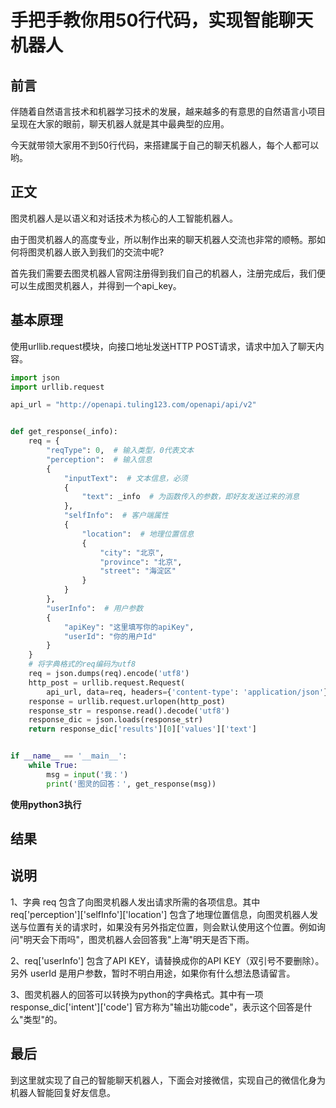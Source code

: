 # 手把手教你用50行代码，实现智能聊天机器人

## 前言

伴随着自然语言技术和机器学习技术的发展，越来越多的有意思的自然语言小项目呈现在大家的眼前，聊天机器人就是其中最典型的应用。

今天就带领大家用不到50行代码，来搭建属于自己的聊天机器人，每个人都可以哟。

## 正文

图灵机器人是以语义和对话技术为核心的人工智能机器人。

由于图灵机器人的高度专业，所以制作出来的聊天机器人交流也非常的顺畅。那如何将图灵机器人嵌入到我们的交流中呢?

首先我们需要去图灵机器人官网注册得到我们自己的机器人，注册完成后，我们便可以生成图灵机器人，并得到一个api_key。

## 基本原理

使用urllib.request模块，向接口地址发送HTTP POST请求，请求中加入了聊天内容。

```python
import json
import urllib.request

api_url = "http://openapi.tuling123.com/openapi/api/v2"


def get_response(_info):
    req = {
        "reqType": 0,  # 输入类型，0代表文本
        "perception":  # 输入信息
        {
            "inputText":  # 文本信息，必须
            {
                "text": _info  # 为函数传入的参数，即好友发送过来的消息
            },
            "selfInfo":  # 客户端属性
            {
                "location":  # 地理位置信息
                {
                    "city": "北京",
                    "province": "北京",
                    "street": "海淀区"
                }
            }
        },
        "userInfo":  # 用户参数
        {
            "apiKey": "这里填写你的apiKey",
            "userId": "你的用户Id"
        }
    }
    # 将字典格式的req编码为utf8
    req = json.dumps(req).encode('utf8')
    http_post = urllib.request.Request(
        api_url, data=req, headers={'content-type': 'application/json'})
    response = urllib.request.urlopen(http_post)
    response_str = response.read().decode('utf8')
    response_dic = json.loads(response_str)
    return response_dic['results'][0]['values']['text']


if __name__ == '__main__':
    while True:
        msg = input('我：')
        print('图灵的回答：', get_response(msg))
```

**使用python3执行**

## 结果



## 说明

1、字典 req 包含了向图灵机器人发出请求所需的各项信息。其中 req['perception']['selfInfo']['location'] 包含了地理位置信息，向图灵机器人发送与位置有关的请求时，如果没有另外指定位置，则会默认使用这个位置。例如询问"明天会下雨吗"，图灵机器人会回答我"上海"明天是否下雨。

2、req['userInfo'] 包含了API KEY，请替换成你的API KEY（双引号不要删除）。另外 userId 是用户参数，暂时不明白用途，如果你有什么想法恳请留言。

3、图灵机器人的回答可以转换为python的字典格式。其中有一项 response_dic['intent']['code'] 官方称为"输出功能code"，表示这个回答是什么"类型"的。

## 最后

到这里就实现了自己的智能聊天机器人，下面会对接微信，实现自己的微信化身为机器人智能回复好友信息。